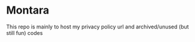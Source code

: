 # Montara
This repo is mainly to host my privacy policy url and archived/unused (but still fun) codes
